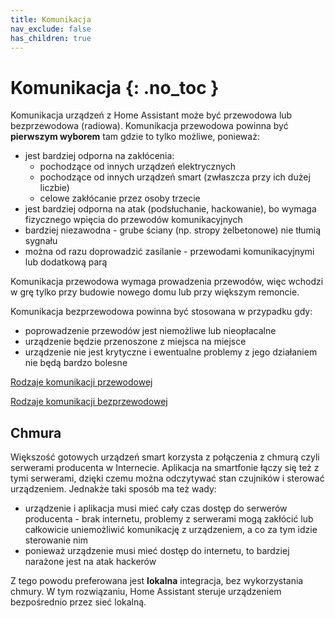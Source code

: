 ```yaml
---
title: Komunikacja
nav_exclude: false
has_children: true
---
```


# Komunikacja {: .no_toc }

Komunikacja urządzeń z Home Assistant może być przewodowa lub bezprzewodowa (radiowa).
Komunikacja przewodowa powinna być **pierwszym wyborem** tam gdzie to tylko możliwe, ponieważ:
* jest bardziej odporna na zakłócenia:
	* pochodzące od innych urządzeń elektrycznych
	* pochodzące od innych urządzeń smart (zwłaszcza przy ich dużej liczbie)
	* celowe zakłócanie przez osoby trzecie
* jest bardziej odporna na atak (podsłuchanie, hackowanie), bo wymaga fizycznego wpięcia do przewodów komunikacyjnych
* bardziej niezawodna - grube ściany (np. stropy żelbetonowe) nie tłumią sygnału
* można od razu doprowadzić zasilanie - przewodami komunikacyjnymi lub dodatkową parą

Komunikacja przewodowa wymaga prowadzenia przewodów, więc wchodzi w grę tylko przy budowie nowego domu lub przy większym remoncie.

Komunikacja bezprzewodowa powinna być stosowana w przypadku gdy:
* poprowadzenie przewodów jest niemożliwe lub nieopłacalne
* urządzenie będzie przenoszone z miejsca na miejsce
* urządzenie nie jest krytyczne i ewentualne problemy z jego działaniem nie będą bardzo bolesne

[Rodzaje komunikacji przewodowej](Rodzaje%20komunikacji%20przewodowej)

[Rodzaje komunikacji bezprzewodowej](Rodzaje%20komunikacji%20bezprzewodowej)

## Chmura
Większość gotowych urządzeń smart korzysta z połączenia z chmurą czyli serwerami producenta w Internecie. Aplikacja na smartfonie łączy się też z tymi serwerami, dzięki czemu można odczytywać stan czujników i sterować urządzeniem.
Jednakże taki sposób ma też wady:
* urządzenie i aplikacja musi mieć cały czas dostęp do serwerów producenta - brak internetu, problemy z serwerami mogą zakłócić lub całkowicie uniemożliwić komunikację z urządzeniem, a co za tym idzie sterowanie nim
* ponieważ urządzenie musi mieć dostęp do internetu, to bardziej narażone jest na atak hackerów

Z tego powodu preferowana jest **lokalna** integracja, bez wykorzystania chmury. W tym rozwiązaniu, Home Assistant steruje urządzeniem bezpośrednio przez sieć lokalną.
